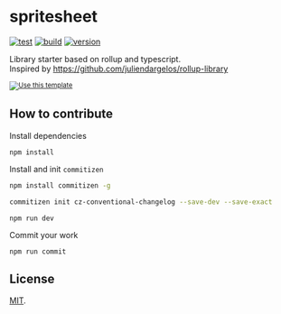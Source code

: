 # spritesheet

[![test](https://github.com/SolalDR/spritesheet/workflows/test/badge.svg?branch=master)](https://github.com/SolalDR/spritesheet/actions?workflow=test)
[![build](https://github.com/SolalDR/spritesheet/workflows/build/badge.svg?branch=master)](https://github.com/SolalDR/spritesheet/actions?workflow=build)
[![version](https://img.shields.io/github/package-json/v/SolalDR/spritesheet)](https://github.com/SolalDR/spritesheet)

Library starter based on rollup and typescript. <br>
Inspired by <a href="https://github.com/juliendargelos/rollup-library">https://github.com/juliendargelos/rollup-library</a>

<sub>[![Use this template](https://img.shields.io/badge/-Use%20this%20template-brightgreen)](https://github.com/SolalDR/spritesheet/generate)</sub>

## How to contribute

Install dependencies

```
npm install
```

Install and init `commitizen`

```bash
npm install commitizen -g
```

```bash
commitizen init cz-conventional-changelog --save-dev --save-exact
```

```
npm run dev
```

Commit your work
```
npm run commit
```

## License

[MIT](LICENSE).
